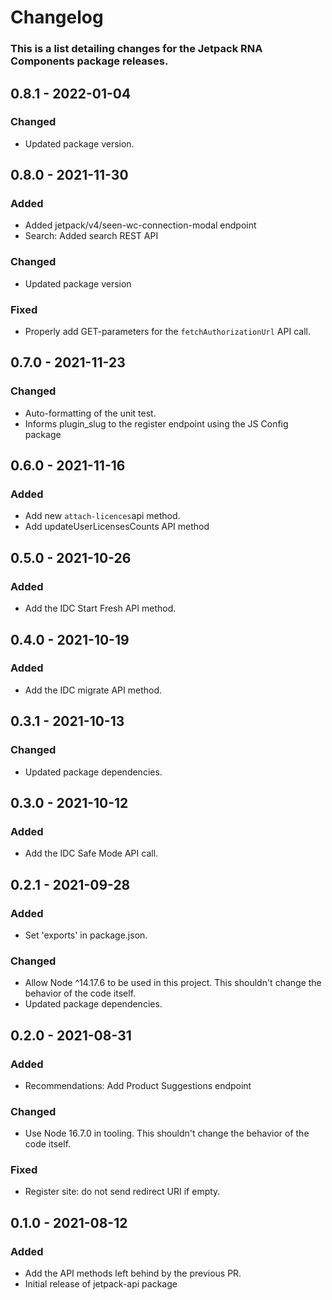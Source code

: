 # Changelog

### This is a list detailing changes for the Jetpack RNA Components package releases.

## 0.8.1 - 2022-01-04
### Changed
- Updated package version.

## 0.8.0 - 2021-11-30
### Added
- Added jetpack/v4/seen-wc-connection-modal endpoint
- Search: Added search REST API

### Changed
- Updated package version

### Fixed
- Properly add GET-parameters for the `fetchAuthorizationUrl` API call.

## 0.7.0 - 2021-11-23
### Changed
- Auto-formatting of the unit test.
- Informs plugin_slug to the register endpoint using the JS Config package

## 0.6.0 - 2021-11-16
### Added
- Add new `attach-licences`api method.
- Add updateUserLicensesCounts API method

## 0.5.0 - 2021-10-26
### Added
- Add the IDC Start Fresh API method.

## 0.4.0 - 2021-10-19
### Added
- Add the IDC migrate API method.

## 0.3.1 - 2021-10-13
### Changed
- Updated package dependencies.

## 0.3.0 - 2021-10-12
### Added
- Add the IDC Safe Mode API call.

## 0.2.1 - 2021-09-28
### Added
- Set 'exports' in package.json.

### Changed
- Allow Node ^14.17.6 to be used in this project. This shouldn't change the behavior of the code itself.
- Updated package dependencies.

## 0.2.0 - 2021-08-31
### Added
- Recommendations: Add Product Suggestions endpoint

### Changed
- Use Node 16.7.0 in tooling. This shouldn't change the behavior of the code itself.

### Fixed
- Register site: do not send redirect URI if empty.

## 0.1.0 - 2021-08-12
### Added
- Add the API methods left behind by the previous PR.
- Initial release of jetpack-api package
